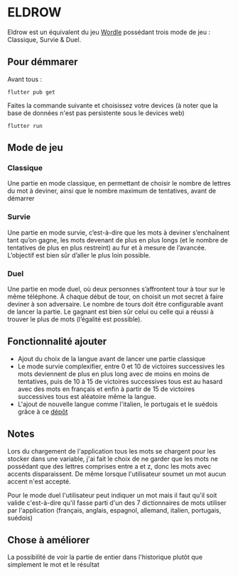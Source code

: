 # ELDROW

Eldrow est un équivalent du jeu [Wordle](https://www.nytimes.com/games/wordle/index.html) possédant trois mode de jeu : Classique, Survie & Duel.

## Pour démmarer

Avant tous :

```shell
flutter pub get
```

Faites la commande suivante et choisissez votre devices (à noter que la base de données n'est pas persistente sous le devices web)

```shell
flutter run
```

## Mode de jeu

### Classique

Une partie en mode classique, en permettant de choisir le nombre de lettres du mot à deviner, ainsi que le nombre maximum de tentatives, avant de démarrer

### Survie

Une partie en mode survie, c’est-à-dire que les mots à deviner s’enchaînent tant qu’on gagne, les mots devenant de plus en plus longs (et le nombre de tentatives de plus en plus restreint) au fur et à mesure de l’avancée. L’objectif est bien sûr d’aller le plus loin possible.

### Duel

Une partie en mode duel, où deux personnes s’affrontent tour à tour sur le même téléphone. À chaque début de tour, on choisit un mot secret à faire deviner à son adversaire. Le nombre de tours doit être configurable avant de lancer la partie. Le gagnant est bien sûr celui ou celle qui a réussi à trouver le plus de mots (l’égalité est possible).

## Fonctionnalité ajouter

- Ajout du choix de la langue avant de lancer une partie classique
- Le mode survie complexifier, entre 0 et 10 de victoires successives les mots deviennent de plus en plus long avec de moins en moins de tentatives, puis de 10 à 15 de victoires successives tous est au hasard avec des mots en français et enfin à partir de 15 de victoires successives tous est aléatoire même la langue.
- L'ajout de nouvelle langue comme l'italien, le portugais et le suédois grâce à ce [dépôt](https://github.com/eymenefealtun/all-words-in-all-languages) 

## Notes

Lors du chargement de l'application tous les mots se chargent pour les stocker dans une variable, j'ai fait le choix de ne garder que les mots ne possédant que des lettres comprises entre a et z, donc les mots avec accents disparaissent. De même lorsque l'utilisateur soumet un mot aucun accent n'est accepté.

Pour le mode duel l'utilisateur peut indiquer un mot mais il faut qu'il soit valide c'est-à-dire qu'il fasse parti d'un des 7 dictionnaires de mots utiliser par l'application (français, anglais, espagnol, allemand, italien, portugais, suédois)

## Chose à améliorer

La possibilité de voir la partie de entier dans l'historique plutôt que simplement le mot et le résultat